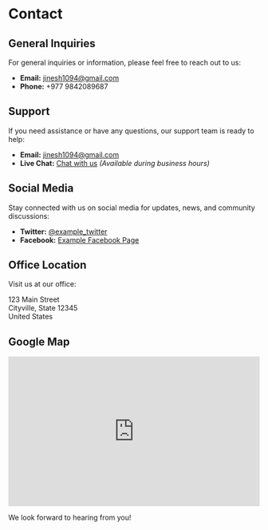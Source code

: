 # Contact

## General Inquiries

For general inquiries or information, please feel free to reach out to us:

- **Email:** [jinesh1094@gmail.com](mailto:jinesh1094@gmail.com)
- **Phone:** +977 9842089687

## Support

If you need assistance or have any questions, our support team is ready to help:

- **Email:** [jinesh1094@gmail.com](mailto:jinesh1094@gmail.com)
- **Live Chat:** [Chat with us](#) *(Available during business hours)*

## Social Media

Stay connected with us on social media for updates, news, and community discussions:

- **Twitter:** [@example_twitter](https://twitter.com/example_twitter)
- **Facebook:** [Example Facebook Page](https://www.facebook.com/example)

## Office Location

Visit us at our office:

123 Main Street  
Cityville, State 12345  
United States

## Google Map

<iframe
  width="100%"
  height="300"
  frameborder="0"
  style="border:0"
  src="https://www.google.com/maps/embed?pb=!1m18!1m12!1m3!1d12345.678901234567!2d-74.005973!3d40.712776!2m3!1f0!2f0!3f0!3m2!1i1024!2i768!4f13.1!3m3!1m2!1s0x0%3A0x0!2zNDDCsDE5JzA1LjIiTiA3NMKwMDknMTkuMCJX!5e0!3m2!1sen!2sus!4v1609549878713!5m2!1sen!2sus"
  allowfullscreen
></iframe>

We look forward to hearing from you!
